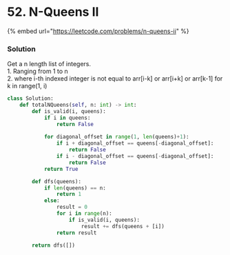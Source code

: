 # 52. N-Queens II

{% embed url="https://leetcode.com/problems/n-queens-ii" %}

### Solution

Get a n length list of integers.\
1\. Ranging from 1 to n\
2\. where i-th indexed integer is not equal to arr\[i-k] or arr\[i+k] or arr\[k-1] for k in range(1, i)

```python
class Solution:
    def totalNQueens(self, n: int) -> int:
        def is_valid(i, queens):
            if i in queens:
                return False
            
            for diagonal_offset in range(1, len(queens)+1):
                if i + diagonal_offset == queens[-diagonal_offset]:
                    return False 
                if i - diagonal_offset == queens[-diagonal_offset]:
                    return False
            return True

        def dfs(queens):
            if len(queens) == n:
                return 1
            else:
                result = 0
                for i in range(n):
                    if is_valid(i, queens):
                        result += dfs(queens + [i])
                return result
        
        return dfs([])
```
